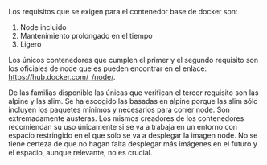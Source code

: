 Los requisitos que se exigen para el contenedor base de docker son:
1. Node incluido
2. Mantenimiento prolongado en el tiempo
3. Ligero

Los únicos contenedores que cumplen el primer y el segundo requisito son los oficiales de node que es pueden encontrar en el enlace: https://hub.docker.com/_/node/.

De las familias disponible las únicas que verifican el tercer requisito son las alpine y las slim. Se ha escogido las basadas en alpine porque las slim sólo incluyen los paquetes mínimos y necesarios para correr node. Son extremadamente austeras.
Los mismos creadores de los contenedores recomiendan su uso únicamente si se va a trabaja en un entorno con espacio restringido en el que sólo se va a desplegar la imagen node. No se tiene certeza de que no hagan falta desplegar más imágenes en el futuro y el espacio, aunque relevante, no es crucial.
